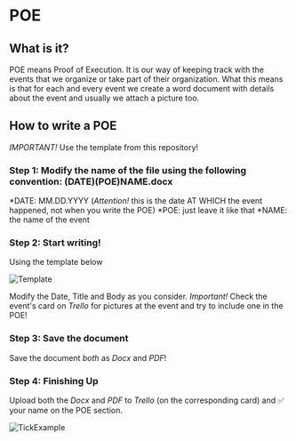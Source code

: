 # POE

## What is it?

POE means Proof of Execution. It is our way of keeping track with the events that we organize or take part of their organization. What this means is that for each and every event we create a word document with details about the event and usually we attach a picture too. 

## How to write a POE

*IMPORTANT!*
Use the template from this repository!

### Step 1: Modify the name of the file using the following convention: (DATE)(POE)NAME.docx

 *DATE: MM.DD.YYYY  (*Attention!* this is the date AT WHICH the event happened, not when you write the POE)
 *POE: just leave it like that
 *NAME: the name of the event

### Step 2: Start writing!

Using the template below

![Template]()

Modify the Date, Title and Body as you consider. 
*Important!* Check the event's card on *Trello* for pictures at the event and try to include one in the POE!

### Step 3: Save the document

Save the document *both* as *Docx* and *PDF*!

### Step 4: Finishing Up

Upload both the *Docx* and *PDF* to *Trello* (on the corresponding card) and :white_check_mark: your name on the POE section.

![TickExample]()
